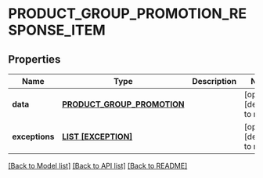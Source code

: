 # PRODUCT_GROUP_PROMOTION_RESPONSE_ITEM

## Properties
Name | Type | Description | Notes
------------ | ------------- | ------------- | -------------
**data** | [**PRODUCT_GROUP_PROMOTION**](ProductGroupPromotion.md) |  | [optional] [default to null]
**exceptions** | [**LIST [EXCEPTION]**](Exception.md) |  | [optional] [default to null]

[[Back to Model list]](../README.md#documentation-for-models) [[Back to API list]](../README.md#documentation-for-api-endpoints) [[Back to README]](../README.md)


